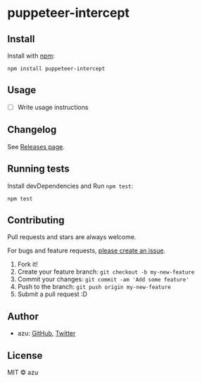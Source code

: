 # puppeteer-intercept



## Install

Install with [npm](https://www.npmjs.com/):

    npm install puppeteer-intercept

## Usage

- [ ] Write usage instructions

## Changelog

See [Releases page](https://github.com/azu/puppeteer-intercept/releases).

## Running tests

Install devDependencies and Run `npm test`:

    npm test

## Contributing

Pull requests and stars are always welcome.

For bugs and feature requests, [please create an issue](https://github.com/azu/puppeteer-intercept/issues).

1. Fork it!
2. Create your feature branch: `git checkout -b my-new-feature`
3. Commit your changes: `git commit -am 'Add some feature'`
4. Push to the branch: `git push origin my-new-feature`
5. Submit a pull request :D

## Author

- azu: [GitHub](https://github.com/azu), [Twitter](https://twitter.com/azu_re)

## License

MIT © azu

